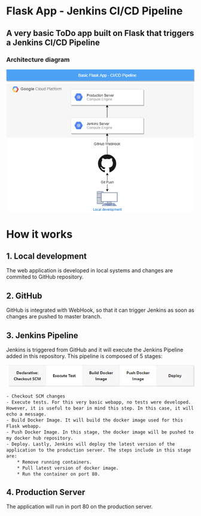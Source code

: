 # Flask App - Jenkins CI/CD Pipeline

## A very basic ToDo app built on Flask that triggers a Jenkins CI/CD Pipeline

### Architecture diagram

![Flask app - CI/CD Pipeline](./flask-app-diagram.png)

# **How it works**

## **1. Local development**

The web application is developed in local systems and changes are commited to GitHub repository.

## **2. GitHub**

GitHub is integrated with WebHook, so that it can trigger Jenkins as soon as changes are pushed to master branch.

## **3. Jenkins Pipeline**

Jenkins is triggered from GitHub and it will execute the Jenkins Pipeline added in this repository. This pipeline is composed of 5 stages:

![Jenkins pipeline stages](./jenkins-pipeline.PNG)

    - Checkout SCM changes
    - Execute tests. For this very basic webapp, no tests were developed. However, it is useful to bear in mind this step. In this case, it will echo a message.
    - Build Docker Image. It will build the docker image used for this Flask webapp.
    - Push Docker Image. In this stage, the docker image will be pushed to my docker hub repository.
    - Deploy. Lastly, Jenkins will deploy the latest version of the application to the production server. The steps include in this stage are:
        * Remove running containers.
        * Pull latest version of docker image.
        * Run the container on port 80.

## **4. Production Server**

The application will run in port 80 on the production server.
